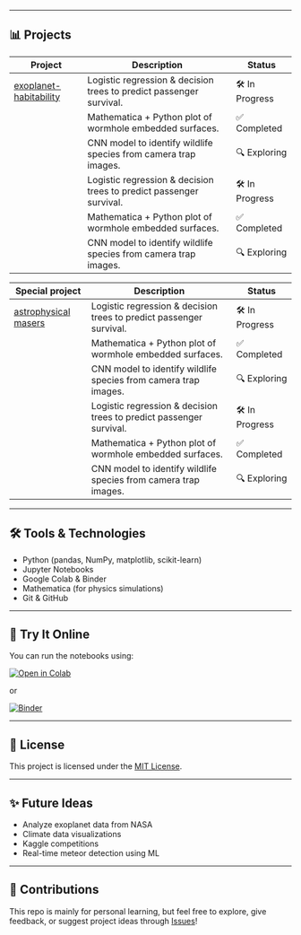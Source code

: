 
---

## 📊 Projects

| Project | Description | Status |
|--------|-------------|--------|
|  [exoplanet-habitability](https://github.com/2871796/DataScienceProjects/tree/main/projects/exoplanet-habitability)  | Logistic regression & decision trees to predict passenger survival. | 🛠 In Progress |
|[]()  | Mathematica + Python plot of wormhole embedded surfaces. | ✅ Completed |
| []()| CNN model to identify wildlife species from camera trap images. | 🔍 Exploring |
| []() | Logistic regression & decision trees to predict passenger survival. | 🛠 In Progress |
| []() | Mathematica + Python plot of wormhole embedded surfaces. | ✅ Completed |
| []() | CNN model to identify wildlife species from camera trap images. | 🔍 Exploring |

 Special project | Description | Status |
|--------|-------------|--------|
| [astrophysical masers](https://github.com/2871796/DataScienceProjects/tree/main/special_projects/astrophysical%20masers) | Logistic regression & decision trees to predict passenger survival. | 🛠 In Progress |
| []()  | Mathematica + Python plot of wormhole embedded surfaces. | ✅ Completed |
| []() | CNN model to identify wildlife species from camera trap images. | 🔍 Exploring |
| []() | Logistic regression & decision trees to predict passenger survival. | 🛠 In Progress |
| []() | Mathematica + Python plot of wormhole embedded surfaces. | ✅ Completed |
| []() | CNN model to identify wildlife species from camera trap images. | 🔍 Exploring |
---

## 🛠 Tools & Technologies

- Python (pandas, NumPy, matplotlib, scikit-learn)
- Jupyter Notebooks
- Google Colab & Binder
- Mathematica (for physics simulations)
- Git & GitHub

---

## 🧪 Try It Online

You can run the notebooks using:

[![Open in Colab](https://colab.research.google.com/assets/colab-badge.svg)](https://colab.research.google.com/github/2871796/DataScienceProjects)

or

[![Binder](https://mybinder.org/badge_logo.svg)](https://mybinder.org/v2/gh/2871796/DataScienceProjects/HEAD)

---

## 📜 License

This project is licensed under the [MIT License](./LICENSE).

---

## ✨ Future Ideas

- Analyze exoplanet data from NASA
- Climate data visualizations
- Kaggle competitions
- Real-time meteor detection using ML

---

## 🙌 Contributions

This repo is mainly for personal learning, but feel free to explore, give feedback, or suggest project ideas through [Issues](https://github.com/2871796/DataScienceProjects/issues)!

